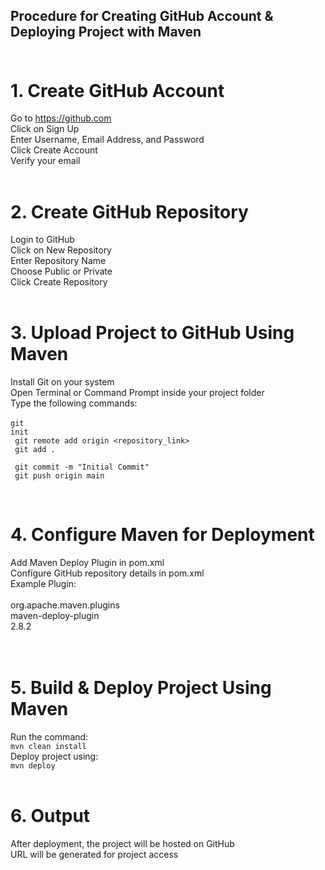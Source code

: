 ## Procedure for Creating GitHub Account & Deploying Project with Maven<br><br>
# 1. Create GitHub Account<br>
Go to https://github.com<br>
Click on Sign Up<br>
Enter Username, Email Address, and Password<br>
Click Create Account<br>
Verify your email<br><br>
# 2. Create GitHub Repository<br>
Login to GitHub<br>
Click on New Repository<br>
Enter Repository Name<br>
Choose Public or Private<br>
Click Create Repository<br><br>
# 3. Upload Project to GitHub Using Maven<br>
Install Git on your system<br>
Open Terminal or Command Prompt inside your project folder<br>
Type the following commands:<br><br>
<code>git init  <br>
git remote add origin <repository_link>  <br>
git add .  <br>
git commit -m "Initial Commit"  <br>
git push origin main <br></code><br>
# 4. Configure Maven for Deployment<br>
Add Maven Deploy Plugin in pom.xml<br>
Configure GitHub repository details in pom.xml<br>
Example Plugin:<br>
<plugin><br>
    <groupId>org.apache.maven.plugins</groupId><br>
    <artifactId>maven-deploy-plugin</artifactId><br>
    <version>2.8.2</version><br>
</plugin>
<br><br>
# 5. Build & Deploy Project Using Maven<br>

Run the command:<br>
<code>mvn clean install  <br></code>
Deploy project using:<br>
<code>mvn deploy </code><br><br>
# 6. Output<br>
After deployment, the project will be hosted on GitHub<br>
URL will be generated for project access<br>

